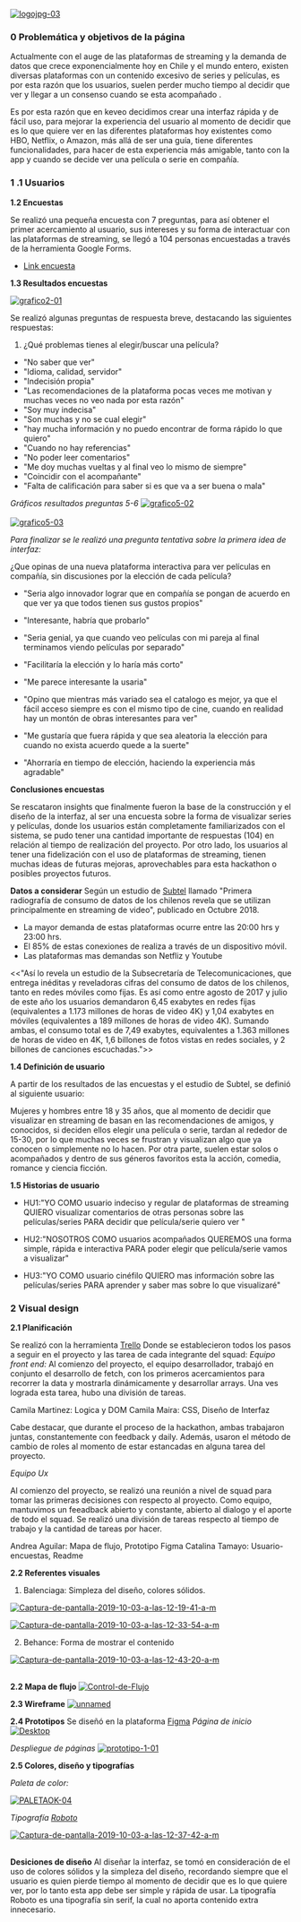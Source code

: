 


<a  href="https://ibb.co/LdqnzLP"><img  src="https://i.ibb.co/fdK4YhS/logojpg-03.jpg"  alt="logojpg-03"  border="0"></a>

### 0 Problemática y objetivos de la página

Actualmente con el auge de las plataformas de streaming y la demanda de datos que crece exponencialmente hoy en Chile y el mundo entero, existen diversas plataformas con un contenido excesivo de series y películas, es por esta razón que los usuarios, suelen perder mucho tiempo al decidir que ver y llegar a un consenso cuando se esta acompañado .

Es por esta razón que en keveo decidimos crear una interfaz rápida y de fácil uso, para mejorar la experiencia del usuario al momento de decidir que es lo que quiere ver en las diferentes plataformas hoy existentes como HBO, Netflix, o Amazon, más allá de ser una guía, tiene diferentes funcionalidades, para hacer de esta experiencia más amigable, tanto con la app y cuando se decide ver una película o serie en compañía.

  

### 1 .1 Usuarios

  

**1.2 Encuestas**

Se realizó una pequeña encuesta con 7 preguntas, para así obtener el primer acercamiento al usuario, sus intereses y su forma de interactuar con las plataformas de streaming, se llegó a 104 personas encuestadas a través de la herramienta Google Forms.

* [Link encuesta](https://forms.gle/MTt2YJtDPgN6SiiU8)

  

**1.3 Resultados encuestas**

<a  href="https://ibb.co/Xz3V5Jx"><img  src="https://i.ibb.co/641Nts0/grafico2-01.jpg"  alt="grafico2-01"  border="0"></a>

Se realizó algunas preguntas de respuesta breve, destacando las siguientes respuestas:

1. ¿Qué problemas tienes al elegir/buscar una película?

- "No saber que ver"
- "Idioma, calidad, servidor"
- "Indecisión propia"
- "Las recomendaciones de la plataforma pocas veces me motivan y muchas veces no veo nada por esta razón"
- "Soy muy indecisa"
- "Son muchas y no se cual elegir"
- "hay mucha información y no puedo encontrar de forma rápido lo que quiero"
- "Cuando no hay referencias"
- "No poder leer comentarios"
- "Me doy muchas vueltas y al final veo lo mismo de siempre"
- "Coincidir con el acompañante"
- "Falta de calificación para saber si es que va a ser buena o mala"


*Gráficos resultados preguntas 5-6*
<a  href="https://ibb.co/KzN5RbX"><img  src="https://i.ibb.co/Z1HftGV/grafico5-02.jpg"  alt="grafico5-02"  border="0"></a><br /><a  target='_blank'  href='https://es.imgbb.com/'></a><br />
<a  href="https://ibb.co/fDgq5HS"><img  src="https://i.ibb.co/5K0GyL9/grafico5-03.jpg"  alt="grafico5-03"  border="0"></a>

*Para finalizar se le realizó una pregunta tentativa sobre la primera idea de interfaz:*

¿Que opinas de una nueva plataforma interactiva para ver películas en compañía, sin discusiones por la elección de cada película?

- "Seria algo innovador lograr que en compañía se pongan de acuerdo en que ver ya que todos tienen sus gustos propios"

- "Interesante, habría que probarlo"
- "Seria genial, ya que cuando veo películas con mi pareja al final terminamos viendo películas por separado"
- "Facilitaría la elección y lo haría más corto"
- "Me parece interesante la usaria"
- "Opino que mientras más variado sea el catalogo es mejor, ya que el fácil acceso siempre es con el mismo tipo de cine, cuando en realidad hay un montón de obras interesantes para ver"
- "Me gustaría que fuera rápida y que sea aleatoria la elección para cuando no exista acuerdo quede a la suerte"
- "Ahorraría en tiempo de elección, haciendo la experiencia más agradable"

**Conclusiones encuestas**

Se rescataron insights que finalmente fueron la base de la construcción y el diseño de la interfaz, al ser una encuesta sobre la forma de visualizar series y películas, donde los usuarios están completamente familiarizados con el sistema, se pudo tener una cantidad importante de respuestas (104) en relación al tiempo de realización del proyecto. Por otro lado, los usuarios al tener una fidelización con el uso de plataformas de streaming, tienen muchas ideas de futuras mejoras, aprovechables para esta hackathon o posibles proyectos futuros.

**Datos a considerar**
Según un estudio de [Subtel](https://www.subtel.gob.cl/primera-radiografia-de-consumo-de-datos-de-los-chilenos-revela-que-se-utilizan-principalmente-en-streaming-de-video/) llamado "Primera radiografía de consumo de datos de los chilenos revela que se utilizan principalmente en streaming de video", publicado en Octubre 2018.

- La mayor demanda de estas plataformas ocurre entre las 20:00 hrs y 23:00 hrs.
- El 85% de estas conexiones de realiza a través de un dispositivo móvil.
- Las plataformas mas demandas son Netfliz y Youtube

<<"Así lo revela un estudio de la Subsecretaría de Telecomunicaciones, que entrega inéditas y reveladoras cifras del consumo de datos de los chilenos, tanto en redes móviles como fijas. Es así como entre agosto de 2017 y julio de este año los usuarios demandaron 6,45 exabytes en redes fijas (equivalentes a 1.173 millones de horas de video 4K) y 1,04 exabytes en móviles (equivalentes a 189 millones de horas de video 4K). Sumando ambas, el consumo total es de 7,49 exabytes, equivalentes a 1.363 millones de horas de video en 4K, 1,6 billones de fotos vistas en redes sociales, y 2 billones de canciones escuchadas.">>

  

**1.4 Definición de usuario**

A partir de los resultados de las encuestas y el estudio de Subtel, se definió al siguiente usuario:

Mujeres y hombres entre 18 y 35 años, que al momento de decidir que visualizar en streaming de basan en las recomendaciones de amigos, y conocidos, si deciden ellos elegir una película o serie, tardan al rededor de 15-30, por lo que muchas veces se frustran y visualizan algo que ya conocen o simplemente no lo hacen. Por otra parte, suelen estar solos o acompañados y dentro de sus géneros favoritos esta la acción, comedia, romance y ciencia ficción.

**1.5 Historias de usuario**

- HU1:"YO COMO usuario indeciso y regular de plataformas de streaming QUIERO visualizar comentarios de otras personas sobre las películas/series PARA decidir que película/serie quiero ver "

- HU2:"NOSOTROS COMO usuarios acompañados QUEREMOS una forma simple, rápida e interactiva PARA poder elegir que película/serie vamos a visualizar"

- HU3:"YO COMO usuario cinéfilo QUIERO mas información sobre las películas/series PARA aprender y saber mas sobre lo que visualizaré"

### 2 Visual design

**2.1 Planificación**

Se realizó con la herramienta [Trello](https://trello.com/b/Dktj8SYV/hackaton-movie)
Donde se establecieron todos los pasos a seguir en el proyecto y las tarea de cada integrante del squad:
*Equipo front end:*
Al comienzo del proyecto, el equipo desarrollador, trabajó en conjunto el desarrollo de fetch, con los primeros acercamientos para recorrer la data y mostrarla dinámicamente y desarrollar arrays. Una ves lograda esta tarea, hubo una división de tareas.

Camila Martinez:  Logica y DOM
Camila Maira: CSS, Diseño de Interfaz

Cabe destacar, que durante el proceso de la hackathon, ambas trabajaron juntas, constantemente con feedback y daily. Además, usaron el método de cambio de roles al momento de estar estancadas en alguna tarea del proyecto. 

*Equipo Ux*

Al comienzo del proyecto, se realizó una reunión a nivel de squad para tomar las primeras decisiones con respecto al proyecto. 
Como equipo, mantuvimos un feeadback abierto y constante, abierto al dialogo y el aporte de todo el squad. Se realizó una división de tareas respecto al tiempo de trabajo y la cantidad de tareas por hacer. 

Andrea Aguilar: Mapa de flujo, Prototipo Figma
Catalina Tamayo: Usuario-encuestas, Readme

**2.2 Referentes visuales**

1. Balenciaga: Simpleza del diseño, colores sólidos.

<a  href="https://ibb.co/jvq26Pg"><img  src="https://i.ibb.co/SXH8s4R/Captura-de-pantalla-2019-10-03-a-las-12-19-41-a-m.png"  alt="Captura-de-pantalla-2019-10-03-a-las-12-19-41-a-m"  border="0"></a>

<a  href="https://ibb.co/FJH7gdr"><img  src="https://i.ibb.co/WFVKgRh/Captura-de-pantalla-2019-10-03-a-las-12-33-54-a-m.png"  alt="Captura-de-pantalla-2019-10-03-a-las-12-33-54-a-m"  border="0"></a>

  

2. Behance: Forma de mostrar el contenido

<a  href="https://ibb.co/256ppLH"><img  src="https://i.ibb.co/M9hJJjQ/Captura-de-pantalla-2019-10-03-a-las-12-43-20-a-m.png"  alt="Captura-de-pantalla-2019-10-03-a-las-12-43-20-a-m"  border="0"></a><br /><a  target='_blank'  href='https://es.imgbb.com/'></a><br />

  

**2.2 Mapa de flujo** 
<a href="https://ibb.co/jTP2pqh"><img src="https://i.ibb.co/drwqhXB/Control-de-Flujo.png" alt="Control-de-Flujo" border="0"></a>

**2.3 Wireframe**
<a href="https://ibb.co/WtbkSCQ"><img src="https://i.ibb.co/8cWrFkJ/unnamed.jpg" alt="unnamed" border="0"></a>

**2.4 Prototipos**
Se diseñó en la plataforma [Figma](https://www.figma.com/file/ebp02fQeD7IWkx8b29zTHu/keveo?node-id=0:1)
*Página de inicio*
<a href="https://ibb.co/yP9KCdK"><img src="https://i.ibb.co/2h9RrWR/Desktop.png" alt="Desktop" border="0"></a>

*Despliegue de páginas*
<a href="https://ibb.co/rp5B5Bg"><img src="https://i.ibb.co/ZgcQcQ3/prototipo-1-01.jpg" alt="prototipo-1-01" border="0"></a>

**2.5 Colores, diseño y tipografías**

*Paleta de color:*

<a  href="https://ibb.co/xM0LM40"><img  src="https://i.ibb.co/XzgLzwg/PALETAOK-04.jpg"  alt="PALETAOK-04"  border="0"></a>

*Tipografía [Roboto](https://fonts.google.com/specimen/Roboto)*

<a  href="https://ibb.co/T4L1fnh"><img  src="https://i.ibb.co/m980jYz/Captura-de-pantalla-2019-10-03-a-las-12-37-42-a-m.png"  alt="Captura-de-pantalla-2019-10-03-a-las-12-37-42-a-m"  border="0"></a><br /><a  target='_blank'  href='https://es.imgbb.com/'></a><br />

**Desiciones de diseño**
Al diseñar la interfaz, se tomó en consideración de el uso de colores sólidos y la simpleza del diseño, recordando siempre que el usuario es quien pierde tiempo al momento de decidir que es lo que quiere ver, por lo tanto esta app debe ser simple y rápida de usar. 
La tipografía Roboto es una tipografía sin serif, la cual no aporta contenido extra innecesario.
  
